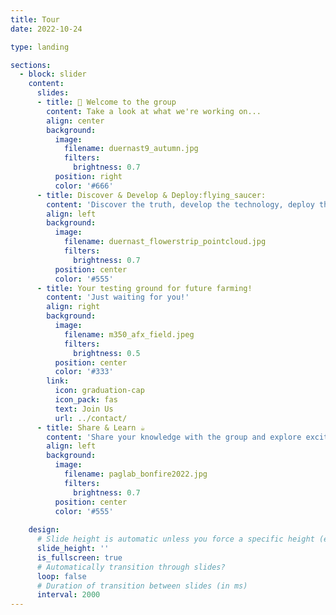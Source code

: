 ```yaml
---
title: Tour
date: 2022-10-24

type: landing

sections:
  - block: slider
    content:
      slides:
      - title: 👋 Welcome to the group
        content: Take a look at what we're working on...
        align: center
        background:
          image:
            filename: duernast9_autumn.jpg
            filters:
              brightness: 0.7
          position: right
          color: '#666'
      - title: Discover & Develop & Deploy:flying_saucer:️
        content: 'Discover the truth, develop the technology, deploy the practice, by exciting your new ideas together!'
        align: left
        background:
          image:
            filename: duernast_flowerstrip_pointcloud.jpg
            filters:
              brightness: 0.7
          position: center
          color: '#555'
      - title: Your testing ground for future farming!
        content: 'Just waiting for you!'
        align: right
        background:
          image:
            filename: m350_afx_field.jpeg
            filters:
              brightness: 0.5
          position: center
          color: '#333'
        link:
          icon: graduation-cap
          icon_pack: fas
          text: Join Us
          url: ../contact/
      - title: Share & Learn ☕️
        content: 'Share your knowledge with the group and explore exciting new topics together!'
        align: left
        background:
          image:
            filename: paglab_bonfire2022.jpg
            filters:
              brightness: 0.7
          position: center
          color: '#555'          
          
    design:
      # Slide height is automatic unless you force a specific height (e.g. '400px')
      slide_height: ''
      is_fullscreen: true
      # Automatically transition through slides?
      loop: false
      # Duration of transition between slides (in ms)
      interval: 2000
---
```

